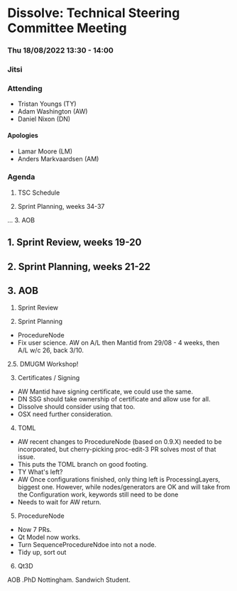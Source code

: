 # Dissolve: Technical Steering Committee Meeting
### Thu 18/08/2022 13:30 - 14:00
### Jitsi

### Attending

- Tristan Youngs (TY)
- Adam Washington (AW)
- Daniel Nixon (DN)

#### Apologies

- Lamar Moore (LM)
- Anders Markvaardsen (AM)

### Agenda

1. TSC Schedule

2. Sprint Planning, weeks 34-37 

...
3. AOB

## 1. Sprint Review, weeks 19-20

## 2. Sprint Planning, weeks 21-22


## 3. AOB

1. Sprint Review


2. Sprint Planning
- ProcedureNode
- Fix user science.
AW on A/L then Mantid from 29/08 - 4 weeks, then A/L w/c 26, back 3/10.

2.5. DMUGM Workshop!

3. Certificates / Signing
- AW Mantid have signing certificate, we could use the same.
- DN SSG should take ownership of certificate and allow use for all.
- Dissolve should consider using that too.
- OSX need further consideration.

4. TOML
- AW recent changes to ProcedureNode (based on 0.9.X) needed to be incorporated, but cherry-picking proc-edit-3 PR solves most of that issue.
- This puts the TOML branch on good footing.
- TY What's left?
- AW Once configurations finished, only thing left is ProcessingLayers, biggest one. However, while nodes/generators are OK and will take from the Configuration work, keywords still need to be done
- Needs to wait for AW return.

5. ProcedureNode
- Now 7 PRs.
- Qt Model now works.
- Turn SequenceProcedureNdoe into not a node.
- Tidy up, sort out

6. Qt3D

AOB
.PhD Nottingham.
Sandwich Student.

